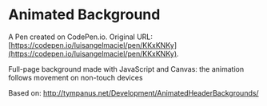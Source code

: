 # Animated Background

A Pen created on CodePen.io. Original URL: [https://codepen.io/luisangelmaciel/pen/KKxKNKy](https://codepen.io/luisangelmaciel/pen/KKxKNKy).

Full-page background made with JavaScript and Canvas: the animation follows movement on non-touch devices

Based on: http://tympanus.net/Development/AnimatedHeaderBackgrounds/